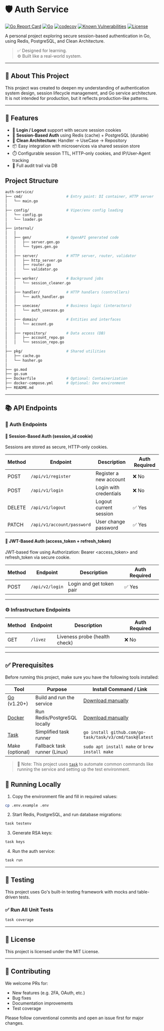 # 🛡️ Auth Service

[![Go Report Card](https://goreportcard.com/badge/github.com/DucTran999/auth-service)](https://goreportcard.com/report/github.com/DucTran999/auth-service)
[![Go](https://img.shields.io/badge/Go-1.23-blue?logo=go)](https://golang.org)
[![codecov](https://codecov.io/gh/DucTran999/auth-service/branch/master/graph/badge.svg)](https://codecov.io/gh/DucTran999/auth-service)
[![Known Vulnerabilities](https://snyk.io/test/github/ductran999/auth-service/badge.svg)](https://snyk.io/test/github/ductran999/auth-service)
[![License](https://img.shields.io/github/license/DucTran999/auth-service)](LICENSE)

A personal project exploring secure session-based authentication in Go, using Redis, PostgreSQL, and Clean Architecture.

> ✅ Designed for learning.  
> ⚙️ Built like a real-world system.

---

## 📘 About This Project

This project was created to deepen my understanding of authentication system design, session lifecycle management, and Go service architecture. It is not intended for production, but it reflects production-like patterns.

---

## 🚀 Features

- 🔐 **Login / Logout** support with secure session cookies
- 🍪 **Session-Based Auth** using Redis (cache) + PostgreSQL (durable)
- 🧠 **Clean Architecture**: Handler → UseCase → Repository
- 📦 Easy integration with microservices via shared session store
- ⏱️ Configurable session TTL, HTTP-only cookies, and IP/User-Agent tracking
- 📜 Full audit trail via DB

## Project Structure

```sh
auth-service/
├── cmd/                    # Entry point: DI container, HTTP server
│   └── main.go
│
├── config/                 # Viper/env config loading
│   └── config.go
│   └── loader.go
│
├── internal/
│   │
│   ├── gen/                # OpenAPI generated code
│   │   ├── server.gen.go
│   │   └── types.gen.go
│   │
│   ├── server/             # HTTP server, router, validator
│   │   ├── http_server.go
│   │   ├── router.go
│   │   └── validator.go
│   │
│   ├── worker/             # Background jobs
│   │   └── session_cleaner.go
│   │
│   ├── handler/            # HTTP handlers (controllers)
│   │   └── auth_handler.go
│   │
│   ├── usecase/            # Business logic (interactors)
│   │   └── auth_usecase.go
│   │
│   ├── domain/             # Entities and interfaces
│   │   └── account.go
│   │
│   ├── repository/         # Data access (DB)
│   │   ├── account_repo.go
│   │   └── session_repo.go
│
├── pkg/                    # Shared utilities
│   ├── cache.go
│   └── hasher.go
│
├── go.mod
├── go.sum
├── Dockerfile              # Optional: Containerization
├── docker-compose.yml      # Optional: Dev environment
├── README.md

```

---

## 📚 API Endpoints

### 🔐 Auth Endpoints

#### 🧾 Session-Based Auth (session_id cookie)

Sessions are stored as secure, HTTP-only cookies.

| Method | Endpoint                   | Description            | Auth Required |
| ------ | -------------------------- | ---------------------- | ------------- |
| POST   | `/api/v1/register`         | Register a new account | ❌ No         |
| POST   | `/api/v1/login`            | Login with credentials | ❌ No         |
| DELETE | `/api/v1/logout`           | Logout current session | ✅ Yes        |
| PATCH  | `/api/v1/account/password` | User change password   | ✅ Yes        |

#### 🔑 JWT-Based Auth (access_token + refresh_token)

JWT-based flow using Authorization: Bearer <access_token> and refresh_token via secure cookie.

| Method | Endpoint        | Description              | Auth Required |
| ------ | --------------- | ------------------------ | ------------- |
| POST   | `/api/v2/login` | Login and get token pair | ✅ Yes        |

---

### ⚙️ Infrastructure Endpoints

| Method | Endpoint | Description                   | Auth Required |
| ------ | -------- | ----------------------------- | ------------- |
| GET    | `/livez` | Liveness probe (health check) | ❌ No         |

---

## ✅ Prerequisites

Before running this project, make sure you have the following tools installed:

| Tool                                  | Purpose                      | Install Command / Link                                   |
| ------------------------------------- | ---------------------------- | -------------------------------------------------------- |
| [Go](https://golang.org/dl/) (v1.20+) | Build and run the service    | [Download manually](https://go.dev/dl)                   |
| [Docker](https://www.docker.com/)     | Run Redis/PostgreSQL locally | [Download manually](https://docs.docker.com/get-docker/) |
| [Task](https://taskfile.dev)          | Simplified task runner       | `go install github.com/go-task/task/v3/cmd/task@latest`  |
| Make (optional)                       | Fallback task runner (Linux) | `sudo apt install make` or `brew install make`           |

> 📝 Note: This project uses [`task`](https://taskfile.dev) to automate common commands like running the service and setting up the test environment.

## 🧪 Running Locally

1. Copy the environment file and fill in required values:

```bash
cp .env.example .env
```

2. Start Redis, PostgreSQL, and run database migrations:

```bash
task testenv
```

3. Generate RSA keys:

```bash
task keys
```

4. Run the auth service:

```bash
task run
```

---

## 🧪 Testing

This project uses Go's built-in testing framework with mocks and table-driven tests.

### ✅ Run All Unit Tests

```bash
task coverage
```

---

## 📄 License

This project is licensed under the MIT License.

---

## 🤝 Contributing

We welcome PRs for:

- New features (e.g. 2FA, OAuth, etc.)
- Bug fixes
- Documentation improvements
- Test coverage

Please follow conventional commits and open an issue first for major changes.
